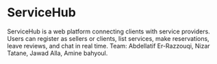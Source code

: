 # ServiceHub
ServiceHub is a web platform connecting clients with service providers. Users can register as sellers or clients, list services, make reservations, leave reviews, and chat in real time. Team: Abdellatif Er-Razzouqi, Nizar Tatane, Jawad Alla, Amine bahyoul.

